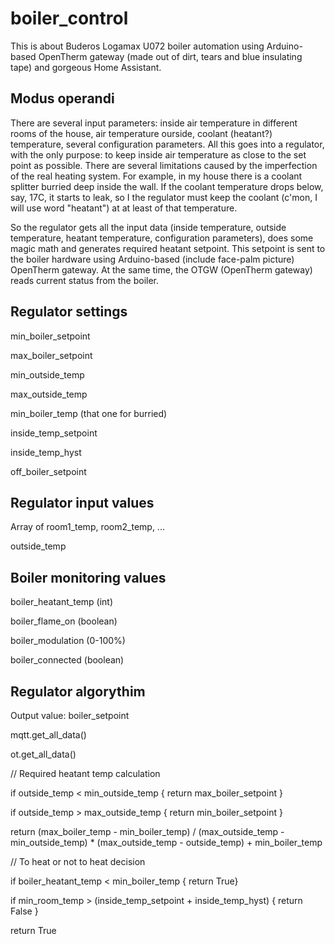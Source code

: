 # boiler_control
This is about Buderos Logamax U072 boiler automation using Arduino-based OpenTherm gateway (made out of dirt, tears and blue insulating tape) and gorgeous Home Assistant.

## Modus operandi 
There are several input parameters: inside air temperature in different rooms of the house, air temperature ourside, coolant (heatant?) temperature, several configuration parameters.
All this goes into a regulator, with the only purpose: to keep inside air temperature as close to the set point as possible.
There are several limitations caused by the imperfection of the real heating system. For example, in my house there is a coolant splitter burried deep inside the wall. If the coolant temperature drops below, say, 17C, it starts to leak, so I the regulator must keep the coolant (c'mon, I will use word "heatant") at at least of that temperature.

So the regulator gets all the input data (inside temperature, outside temperature, heatant temperature, configuration parameters), does some magic math and generates required heatant setpoint.
This setpoint is sent to the boiler hardware using Arduino-based (include face-palm picture) OpenTherm gateway.
At the same time, the OTGW (OpenTherm gateway) reads current status from the boiler.

## Regulator settings
min_boiler_setpoint

max_boiler_setpoint

min_outside_temp

max_outside_temp

min_boiler_temp (that one for burried)

inside_temp_setpoint

inside_temp_hyst

off_boiler_setpoint


## Regulator input values
Array of room1_temp, room2_temp, ...

outside_temp

## Boiler monitoring values
boiler_heatant_temp (int)

boiler_flame_on (boolean)

boiler_modulation (0-100%)

boiler_connected (boolean)


## Regulator algorythim
Output value: boiler_setpoint

mqtt.get_all_data()

ot.get_all_data()

// Required heatant temp calculation

if outside_temp < min_outside_temp { return max_boiler_setpoint }

if outside_temp > max_outside_temp { return min_boiler_setpoint }

return (max_boiler_temp - min_boiler_temp) / (max_outside_temp - min_outside_temp) * (max_outside_temp - outside_temp) + min_boiler_temp

// To heat or not to heat decision

if boiler_heatant_temp < min_boiler_temp { return True}

if min_room_temp > (inside_temp_setpoint + inside_temp_hyst) { return False }

return True



